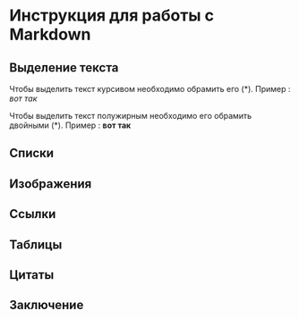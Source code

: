 # Инструкция для работы с Markdown

## Выделение текста

Чтобы выделить текст курсивом необходимо обрамить его (*).
Пример : *вот так*

Чтобы выделить текст полужирным необходимо его обрамить двойными (*). 
Пример : **вот так**
## Списки 



## Изображения


## Ссылки


## Таблицы



## Цитаты 



## Заключение

